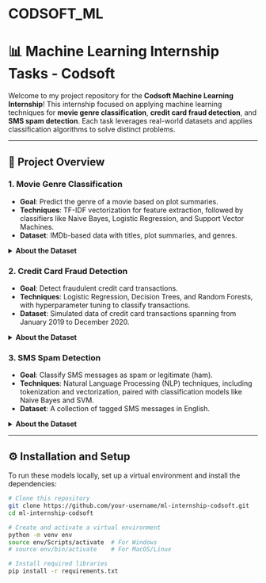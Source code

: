 # CODSOFT_ML
# 📊 Machine Learning Internship Tasks - Codsoft

Welcome to my project repository for the **Codsoft Machine Learning Internship**! This internship focused on applying machine learning techniques for **movie genre classification**, **credit card fraud detection**, and **SMS spam detection**. Each task leverages real-world datasets and applies classification algorithms to solve distinct problems.

---

## 🚀 Project Overview

### 1. **Movie Genre Classification**
   - **Goal**: Predict the genre of a movie based on plot summaries.
   - **Techniques**: TF-IDF vectorization for feature extraction, followed by classifiers like Naive Bayes, Logistic Regression, and Support Vector Machines.
   - **Dataset**: IMDb-based data with titles, plot summaries, and genres.

   <details>
   <summary><strong>About the Dataset</strong></summary>
   
   The IMDb dataset is an extensive database including movies, TV programs, and more. IMDb began as a fan-operated website in 1990 and moved to the web in 1993, eventually becoming a subsidiary of Amazon. This dataset includes plot summaries, genres, and other metadata for various titles.
   
   [Learn more on IMDb](https://www.imdb.com/) 🌐
   </details>

### 2. **Credit Card Fraud Detection**
   - **Goal**: Detect fraudulent credit card transactions.
   - **Techniques**: Logistic Regression, Decision Trees, and Random Forests, with hyperparameter tuning to classify transactions.
   - **Dataset**: Simulated data of credit card transactions spanning from January 2019 to December 2020.

   <details>
   <summary><strong>About the Dataset</strong></summary>
   
   The dataset simulates transactions using the **Sparkov Data Generator** by Brandon Harris. It includes transaction details from 1,000 customers at 800 merchants. Profiles, age ranges, and spending distributions were applied to simulate realistic transactions.
   
   [Explore Sparkov Data Generation Tool](https://github.com/brandonharris/sparkov-data-generator) 🌐
   </details>

### 3. **SMS Spam Detection**
   - **Goal**: Classify SMS messages as spam or legitimate (ham).
   - **Techniques**: Natural Language Processing (NLP) techniques, including tokenization and vectorization, paired with classification models like Naive Bayes and SVM.
   - **Dataset**: A collection of tagged SMS messages in English.

   <details>
   <summary><strong>About the Dataset</strong></summary>
   
   The SMS Spam Collection is a set of 5,574 tagged SMS messages, collected for SMS spam research. It includes both spam and ham messages, with data contributions from sources like the **Grumbletext** website and the **NUS SMS Corpus**.
   
   [More on the SMS Spam Collection](https://www.kaggle.com/datasets/uciml/sms-spam-collection-dataset) 🌐
   </details>

---

## ⚙️ Installation and Setup

To run these models locally, set up a virtual environment and install the dependencies:
```bash
# Clone this repository
git clone https://github.com/your-username/ml-internship-codsoft.git
cd ml-internship-codsoft

# Create and activate a virtual environment
python -m venv env
source env/Scripts/activate  # For Windows
# source env/bin/activate    # For MacOS/Linux

# Install required libraries
pip install -r requirements.txt
